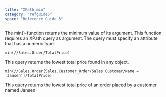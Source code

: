 ```yaml
---
title: "XPath min"
category: "refguide5"
space: "Reference Guide 5"
---
```



The min()-function returns the minimum value of its argument.
This function requires an XPath query as argument. The query must specify an attribute that has a numeric type.

```
min(//Sales.Order/TotalPrice)

```

This query returns the lowest total price found in any object.

```
min(//Sales.Order[Sales.Customer_Order/Sales.Customer/Name = 'Jansen']/TotalPrice)

```

This query returns the lowest total price of an order placed by a customer named Jansen.
